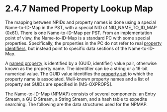 <html dir="LTR" xmlns:mshelp="http://msdn.microsoft.com/mshelp" xmlns:ddue="http://ddue.schemas.microsoft.com/authoring/2003/5" xmlns:xlink="http://www.w3.org/1999/xlink" xmlns:tool="http://www.microsoft.com/tooltip">
    <head>
        <meta http-equiv="Content-Type" content="text/html; CHARSET=utf-8"></meta>
        <meta name="save" content="history"></meta>
        <title>2.4.7 Named Property Lookup Map</title>
        <xml>
            <mshelp:toctitle title="2.4.7 Named Property Lookup Map"></mshelp:toctitle>
            <mshelp:rltitle title="[MS-PST]: Named Property Lookup Map"></mshelp:rltitle>
            <mshelp:keyword index="A" term="e17e195d-0454-4b9b-b398-c9127a26a678"></mshelp:keyword>
            <mshelp:attr name="DCSext.ContentType" value="open specification"></mshelp:attr>
            <mshelp:attr name="AssetID" value="e17e195d-0454-4b9b-b398-c9127a26a678"></mshelp:attr>
            <mshelp:attr name="TopicType" value="kbRef"></mshelp:attr>
            <mshelp:attr name="DCSext.Title" value="[MS-PST]: Named Property Lookup Map" />
        </xml>
    </head>
    <body>
        <div id="header">
            <h1 class="heading">2.4.7 Named Property Lookup Map</h1>
        </div>
        <div id="mainSection">
            <div id="mainBody">
                <div id="allHistory" class="saveHistory"></div>
                <div id="sectionSection0" class="section" name="collapseableSection">
                    

<p>The mapping between NPIDs and property names is done using a
special Name-to-ID-Map in the PST, with a special NID of NID_NAME_TO_ID_MAP
(0x61). There is one Name-to-ID-Map per PST. From an implementation point of
view, the Name-to-ID-Map is a standard PC with some special properties.
Specifically, the properties in the PC do not refer to real <a href="08220cc9-69b1-4072-a2e7-2a0ff201d505.md#gt_382ac1cd-8ff9-493a-bfec-d9ad08955707">property identifiers</a>, but
instead point to specific data sections of the Name-to-ID-Map.</p>

<p>A <a href="08220cc9-69b1-4072-a2e7-2a0ff201d505.md#gt_e6245def-e67d-4ab2-8c7d-04863b1c1063">named
property</a> is identified by a (GUID, identifier) value pair, otherwise known
as the property name. The identifier can be a string or a 16-bit numerical value.
The GUID value identifies the <a href="08220cc9-69b1-4072-a2e7-2a0ff201d505.md#gt_dc3c2e4a-3b46-4284-973e-cc0e362a3264">property
set</a> to which the property name is associated. Well-known property names and
a list of property set GUIDs are specified in <mshelp:link keywords="f6ab1613-aefe-447d-a49c-18217230b148" tabindex="0">[MS-OXPROPS]</mshelp:link>.</p>

<p>The Name-to-ID-Map (NPMAP) consists of several components:
an Entry Stream, a GUID Stream, a String Stream, and a hash table to expedite
searching. The following are the data structures used for the NPMAP.</p>
                </div>
            </div>
        </div>
    </body>
</html>